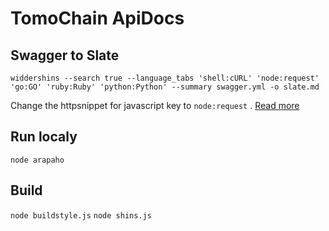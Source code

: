 # TomoChain ApiDocs

## Swagger to Slate

```
widdershins --search true --language_tabs 'shell:cURL' 'node:request' 'go:GO' 'ruby:Ruby' 'python:Python' --summary swagger.yml -o slate.md
```

Change the httpsnippet for javascript key to `node:request` . [Read more](https://github.com/Kong/httpsnippet/tree/master/src/targets)

## Run localy

`node arapaho`

## Build

`node buildstyle.js`
`node shins.js`
